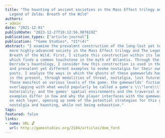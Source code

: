 ```yaml
---
title: "The haunting of ancient societies in the Mass Effect trilogy and The
  Legend of Zelda: Breath of the Wild"
authors:
- admin
date: "2021-12-01"
publishDate: "2023-12-27T10:12:56.987619Z"
publication_types: ["article-journal"]
publication: "*Game Studies*, *21*(4)"
abstract: "I examine the prevalent construction of the long-lost yet technologically
  more highly-advanced society in the Mass Effect trilogy and The Legend of Zelda:
  Breath of the Wild. First, I situate this construction within its long history,
  which finds a common touchstone in the myth of Atlantis. Through the lens of Jacques
  Derrida's hauntology, I consider how this construction is used in these two popular
  and prevalent yet different examples to evoke nostalgia for their own fictional
  pasts. I analyse the ways in which the ghosts of these gameworlds haunt the player
  in the present, through modalities of threat, nostalgia, lost futures and destiny.
  These manifest on various levels of the game: the gameworlds' fictional pasts (often
  overlapping with what would popularly be called a game's \\\"lore\\\"); digital
  materiality; and the games' spatial environments and the traversal of them. The
  examples differ in how and why the player interfaces with the gameworlds' ghosts
  on each layer, opening up some of the potential strategies for this game-internal
  nostalgia and haunting, while not being exhaustive."
tags:
featured: false
links:
- name: URL 🔓
  url: http://gamestudies.org/2104/articles/dom_ford
---
```

